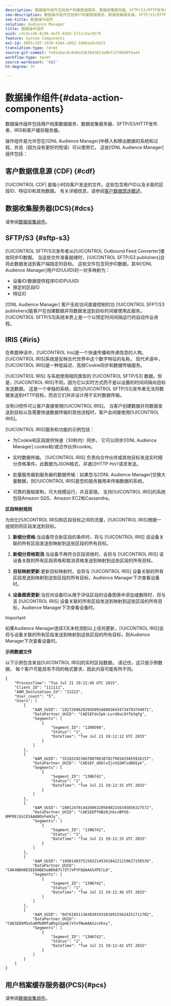 ```yaml
---
description: 数据操作组件包括用户档案数据服务、数据收集服务器、SFTP/S3/HTTP发布者、IRIS和客户缓存服务器。
seo-description: 数据操作组件包括用户档案数据服务、数据收集服务器、SFTP/S3/HTTP发布者、IRIS和客户缓存服务器。
seo-title: 数据操作组件
solution: Audience Manager
title: 数据操作组件
uuid: c4c4cc46-8c96-4ef5-8269-571cc5ac9276
feature: System Components
exl-id: 8065c19f-1930-4164-a952-1686aa5cb622
translation-type: tm+mt
source-git-commit: fe01ebac8c0d0ad3630d3853e0bf32f0b00f6a44
workflow-type: tm+mt
source-wordcount: '682'
ht-degree: 3%

---
```


# 数据操作组件{#data-action-components}

数据操作组件包括用户档案数据服务、数据收集服务器、SFTP/S3/HTTP发布者、IRIS和客户缓存服务器。

<!-- 

c_compact.xml

 -->

操作组件是允许您在[!DNL Audience Manager]中移入和移出数据的系统和过程，并且（因为没有更好的短语）可以使用它。 这些[!DNL Audience Manager]组件包括：

## 客户数据信息源 (CDF) {#cdf}

[!UICONTROL CDF] 是每小时向客户发送的文件。这些包含用户ID以及关联的区段ID、特征ID和其他数据。 有关详细信息，请参阅[客户数据馈送概述](../../features/cdf-files.md)。

## 数据收集服务器(DCS){#dcs}

请参阅[数据收集组件](../../reference/system-components/components-data-collection.md)。

## SFTP/S3 {#sftp-s3}

[!UICONTROL SFTP/S3]发布者从[!UICONTROL Outbound Feed Converter]接收同步ID数据。 当这些文件准备就绪时，[!UICONTROL SFTP/S3 publishers]会将此数据发送到客户端指定的目标。 这些文件包含同步ID数据，其中[!DNL Audience Manager]用户ID(UUID)的一对多映射为：

* 设备ID/数据提供程序ID(DPUUID)
* 限定的区段ID
* 特征ID

[!DNL Audience Manager] 客户无权访问直接控制的功 [!UICONTROL SFPT/S3 publishers]能客户在创建数据并将数据发送到目标时间接使用此服务。 [!UICONTROL SFTP/S3]系统本质上是一个以预定时间间隔运行的自动作业进程。

## IRIS {#iris}

在希腊神话中，[!UICONTROL Iris]是一个快速传播和传递信息的人物。 [!UICONTROL IRIS]系统是反映古代世界中这个数字特征的名称。 现代术语中，[!UICONTROL IRIS]是一种低延迟、高频Cookie同步和数据传输服务。

[!UICONTROL IRIS] 与系统使用相同类型的 [!UICONTROL SFTP/S3] 数据。但是，[!UICONTROL IRIS]不同，因为它以实时方式而不是以设置的时间间隔向目标发送数据。 这是一个单独的系统，因为[!UICONTROL SFTP/S3]发布者无法将数据发送到HTTP目标，而且它们并非设计用于实时数据传输。

没有UI控件可让客户直接使用[!UICONTROL IRIS]。 当客户创建数据并将数据发送到目标以及需要快速数据传输的其他流程时，客户会间接使用[!UICONTROL IRIS]。

[!UICONTROL IRIS]服务和功能的示例包括：

* 为Cookie和区段提供快速（30秒内）同步。 它可以同步[!DNL Audience Manager] cookie和/或合作伙伴cookie。
* 实时数据传输。 [!UICONTROL IRIS] 负责向合作伙伴或其他目标发送实时细分资格事件。此数据为JSON格式，并通过HTTP `POST`请求发送。

* 批量服务器到服务器的数据传输：如果您与[!DNL Audience Manager]交换大量数据，则[!UICONTROL IRIS]是您的服务器用来传输数据的系统。

* 可靠的基础架构，可大规模运行，并且容错。 支持[!UICONTROL IRIS]的系统包括Amazon SQS、Amazon EC2和Cassandra。

**区段映射规则**

为优化[!UICONTROL IRIS]和区段目标之间的流量，[!UICONTROL IRIS]根据一组规则将区段发送到目标。

1. **新细分资格**:当设备符合新区段的条件时，将与 [!UICONTROL IRIS] 该设备关联的所有区段发送到映射到这些区段的所有目标。

1. **新细分资格取消**:当设备不再符合区段资格时，会将与 [!UICONTROL IRIS] 该设备关联的所有区段资格和取消资格发送到映射到这些区段的所有目标。

1. **目标映射更新**:更新目标映射时，会将与 [!UICONTROL IRIS] 设备关联的所有区段发送到映射到这些区段的所有目标，Audience Manager下次查看设备时。

1. **设备图表更新**:当任何设备ID从用于评估区段的设备图表中添加或删除时，将与该 [!UICONTROL IRIS] 设备关联的所有区段发送到映射到这些区段的所有目标，Audience Manager下次查看设备时。

>[!IMPORTANT]
>
>如果Audience Manager连续3天未检测到以上任何更新，[!UICONTROL IRIS]会将与设备关联的所有区段发送到映射到这些区段的所有目标，则Audience Manager下次查看设备时。

**示例数据文件**

以下示例包含来自[!UICONTROL IRIS]的实时区段数据。 请记住，这只是示例数据。 每个客户可能具有不同的格式要求，因此内容可能有所不同。

```
{
    "ProcessTime": "Tue Jul 21 19:12:45 UTC 2015",
    "Client_ID": "111111",
    "AAM_Destination_Id": "22222",
    "User_count": "5",
    "Users": [
        {
            "AAM_UUID": "28272096202945091600036434734793744071",
            "DataPartner_UUID": "CAESEFdv5pk-Lurd8vL9Yfb3qFg",
            "Segments": [
                {
                    "Segment_ID": "1200598",
                    "Status": "1",
                    "DateTime": "Tue Jul 21 19:12:12 UTC 2015"
                }
            ]
        },
        {
            "AAM_UUID": "35183292386788708387827965829455926157",
            "DataPartner_UUID": "CAESEF_d8blvZjchQ2WTzdB65yk",
            "Segments": [
                {
                    "Segment_ID": "1306742",
                    "Status": "1",
                    "DateTime": "Tue Jul 21 19:12:15 UTC 2015"
                }
            ]
        },
        {
            "AAM_UUID": "28012470144260632050402316345856327572",
            "DataPartner_UUID": "CAESEEPfHBiRjhkzvBPXQ-0MFRE|UzCESAAABOnFeHJy",
            "Segments": [
                {
                    "Segment_ID": "1306742",
                    "Status": "1",
                    "DateTime": "Tue Jul 21 19:12:33 UTC 2015"
                }
            ]
        },
        {
            "AAM_UUID": "18981483751565214534184221210627150539",
            "DataPartner_UUID": "CAK4NDH0ESEE6NBEhoWDkB7s7ZY|VPYFQQAAASXPElL0",
            "Segments": [
                {
                    "Segment_ID": "1306742",
                    "Status": "1",
                    "DateTime": "Tue Jul 21 19:12:36 UTC 2015"
                }
            ]
        },
        {
            "AAM_UUID": "04761851136483019318109155624251711702",
            "DataPartner_UUID": "CAESEDkM5aSaKMV8MfaBhgSspmE|VYnTNwAAASzvVhxy",
            "Segments": [
                {
                    "Segment_ID": "1306742",
                    "Status": "1",
                    "DateTime": "Tue Jul 21 19:12:42 UTC 2015"
                }
            ]
        }
    ]
}
```

## 用户档案缓存服务器(PCS){#pcs}

请参阅[数据收集组件](../../reference/system-components/components-data-collection.md)。
